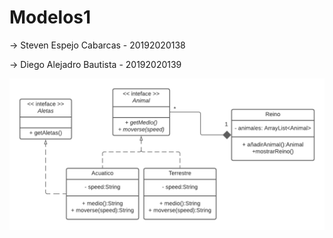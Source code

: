# Modelos1

-> Steven Espejo Cabarcas - 20192020138

-> Diego Alejadro Bautista - 20192020139

<img src="imagenSolid.png" alt="Imagen"/>